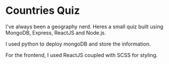 # Countries Quiz
I've always been a geography nerd. Heres a small quiz built using MongoDB, Express, ReactJS and Node.js.

I used python to deploy mongoDB and store the information.

For the frontend, I used ReactJS coupled with SCSS for styling.
